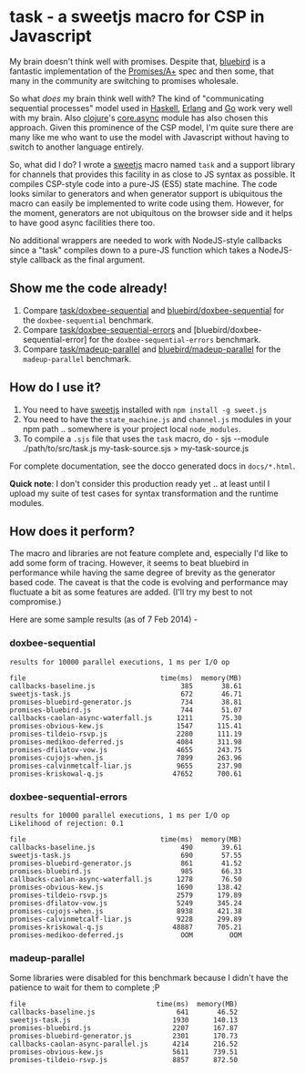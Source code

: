 # task - a sweetjs macro for CSP in Javascript

My brain doesn't think well with promises. Despite that, [bluebird]
is a fantastic implementation of the [Promises/A+] spec and then some,
that many in the community are switching to promises wholesale.

So what *does* my brain think well with? The kind of "communicating
sequential processes" model used in [Haskell], [Erlang] and [Go]
work very well with my brain. Also [clojure]'s [core.async] module
has also chosen this approach. Given this prominence of the CSP
model, I'm quite sure there are many like me who want to use the
model with Javascript without having to switch to another language
entirely.

[Haskell]: http://www.haskell.org
[Erlang]: http://erlang.org
[Go]: http://golang.org
[clojure]: http://clojure.org
[core.async]: https://github.com/clojure/core.async
[Promises/A+]: http://promises-aplus.github.io/promises-spec/
[bluebird]: https://github.com/petkaantonov/bluebird

So, what did I do? I wrote a [sweetjs] macro named `task` and a support library
for channels that provides this facility in as close to JS syntax as possible.
It compiles CSP-style code into a pure-JS (ES5) state machine. The code looks
similar to generators and when generator support is ubiquitous the macro can
easily be implemented to write code using them.  However, for the moment,
generators are not ubiquitous on the browser side and it helps to have good
async facilities there too. 

No additional wrappers are needed to work with NodeJS-style callbacks since a
"task" compiles down to a pure-JS function which takes a NodeJS-style callback
as the final argument.

[sweetjs]: http://sweetjs.org/

## Show me the code already!

1. Compare [task/doxbee-sequential] and [bluebird/doxbee-sequential] for the
   `doxbee-sequential` benchmark. 
2. Compare [task/doxbee-sequential-errors] and
   [bluebird/doxbee-sequential-error] for the `doxbee-sequential-errors`
   benchmark.
3. Compare [task/madeup-parallel] and [bluebird/madeup-parallel] for the
   `madeup-parallel` benchmark.

[task/doxbee-sequential]: https://github.com/srikumarks/cspjs/blob/master/benchmark/doxbee-sequential.sjs
[bluebird/doxbee-sequential]: https://github.com/petkaantonov/bluebird/blob/master/benchmark/doxbee-sequential/promises-bluebird-generator.js
[task/doxbee-sequential-errors]: https://github.com/srikumarks/cspjs/blob/master/benchmark/doxbee-sequential-errors.sjs
[bluebird/doxbee-sequential-errors]: https://github.com/petkaantonov/bluebird/blob/master/benchmark/doxbee-sequential-errors/promises-bluebird-generator.js
[task/madeup-parallel]: https://github.com/srikumarks/cspjs/blob/master/benchmark/madeup-parallel.sjs
[bluebird/madeup-parallel]: https://github.com/petkaantonov/bluebird/blob/master/benchmark/madeup-parallel/promises-bluebird-generator.js

## How do I use it?

1. You need to have [sweetjs] installed with `npm install -g sweet.js`
2. You need to have the `state_machine.js` and `channel.js` modules in your npm
   path .. somewhere is your project local `node_modules`.
3. To compile a `.sjs` file that uses the `task` macro, do -
        sjs --module ./path/to/src/task.js my-task-source.sjs > my-task-source.js

For complete documentation, see the docco generated docs in `docs/*.html`.

**Quick note**: I don't consider this production ready yet .. at least until I
upload my suite of test cases for syntax transformation and the runtime modules.

## How does it perform?

The macro and libraries are not feature complete and,
especially I'd like to add some form of tracing. However,
it seems to beat bluebird in performance while having
the same degree of brevity as the generator based code.
The caveat is that the code is evolving and performance
may fluctuate a bit as some features are added. (I'll
try my best to not compromise.)

Here are some sample results (as of 7 Feb 2014) -

### doxbee-sequential

```
results for 10000 parallel executions, 1 ms per I/O op

file                                 time(ms)  memory(MB)
callbacks-baseline.js                     385       38.61
sweetjs-task.js                           672       46.71
promises-bluebird-generator.js            734       38.81
promises-bluebird.js                      744       51.07
callbacks-caolan-async-waterfall.js      1211       75.30
promises-obvious-kew.js                  1547      115.41
promises-tildeio-rsvp.js                 2280      111.19
promises-medikoo-deferred.js             4084      311.98
promises-dfilatov-vow.js                 4655      243.75
promises-cujojs-when.js                  7899      263.96
promises-calvinmetcalf-liar.js           9655      237.90
promises-kriskowal-q.js                 47652      700.61
```

### doxbee-sequential-errors

```
results for 10000 parallel executions, 1 ms per I/O op
Likelihood of rejection: 0.1

file                                 time(ms)  memory(MB)
callbacks-baseline.js                     490       39.61
sweetjs-task.js                           690       57.55
promises-bluebird-generator.js            861       41.52
promises-bluebird.js                      985       66.33
callbacks-caolan-async-waterfall.js      1278       76.50
promises-obvious-kew.js                  1690      138.42
promises-tildeio-rsvp.js                 2579      179.89
promises-dfilatov-vow.js                 5249      345.24
promises-cujojs-when.js                  8938      421.38
promises-calvinmetcalf-liar.js           9228      299.89
promises-kriskowal-q.js                 48887      705.21
promises-medikoo-deferred.js              OOM         OOM
```

### madeup-parallel

Some libraries were disabled for this benchmark because I didn't have the
patience to wait for them to complete ;P

```
file                                time(ms)  memory(MB)
callbacks-baseline.js                    641       46.52
sweetjs-task.js                         1930      140.13
promises-bluebird.js                    2207      167.87
promises-bluebird-generator.js          2301      170.73
callbacks-caolan-async-parallel.js      4214      216.52
promises-obvious-kew.js                 5611      739.51
promises-tildeio-rsvp.js                8857      872.50
```

